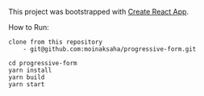 This project was bootstrapped with [Create React App](https://github.com/facebookincubator/create-react-app).


How to Run:
```
clone from this repository
    - git@github.com:moinaksaha/progressive-form.git

cd progressive-form
yarn install
yarn build
yarn start

```